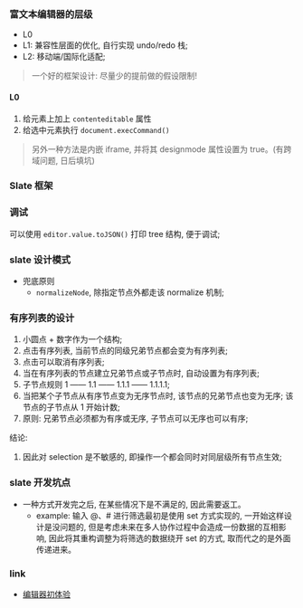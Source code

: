 ### 富文本编辑器的层级

* L0
* L1: 兼容性层面的优化, 自行实现 undo/redo 栈;
* L2: 移动端/国际化适配;

> 一个好的框架设计: 尽量少的提前做的假设限制!

#### L0

1. 给元素上加上 `contenteditable` 属性
2. 给选中元素执行 `document.execCommand()`

> 另外一种方法是内嵌 iframe, 并将其 designmode 属性设置为 true。(有跨域问题, 日后填坑)

### Slate 框架

### 调试

可以使用 `editor.value.toJSON()` 打印 tree 结构, 便于调试;

### slate 设计模式

* 兜底原则
  * `normalizeNode`, 除指定节点外都走该 normalize 机制;

### 有序列表的设计

1. 小圆点 + 数字作为一个结构;
2. 点击有序列表, 当前节点的同级兄弟节点都会变为有序列表;
3. 点击可以取消有序列表;
4. 当在有序列表的节点建立兄弟节点或子节点时, 自动设置为有序列表;
5. 子节点规则 1 —— 1.1 —— 1.1.1 —— 1.1.1.1;
6. 当把某个子节点从有序节点变为无序节点时, 该节点的兄弟节点也变为无序; 该节点的子节点从 1 开始计数;
7. 原则: 兄弟节点必须都为有序或无序, 子节点可以无序也可以有序;

结论:

1. 因此对 selection 是不敏感的, 即操作一个都会同时对同层级所有节点生效;

### slate 开发坑点

* 一种方式开发完之后, 在某些情况下是不满足的, 因此需要返工。
  * example: 输入 @、# 进行筛选最初是使用 set 方式实现的, 一开始这样设计是没问题的, 但是考虑未来在多人协作过程中会造成一份数据的互相影响, 因此将其重构调整为将筛选的数据绕开 set 的方式, 取而代之的是外面传递进来。

### link

* [编辑器初体验](https://zhuanlan.zhihu.com/p/90931631)